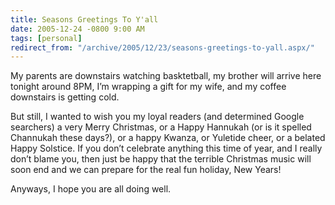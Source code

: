 ```yaml
---
title: Seasons Greetings To Y'all
date: 2005-12-24 -0800 9:00 AM
tags: [personal]
redirect_from: "/archive/2005/12/23/seasons-greetings-to-yall.aspx/"
---
```


My parents are downstairs watching basktetball, my brother will arrive
here tonight around 8PM, I’m wrapping a gift for my wife, and my coffee
downstairs is getting cold.

But still, I wanted to wish you my loyal readers (and determined Google
searchers) a very Merry Christmas, or a Happy Hannukah (or is it spelled
Channukah these days?), or a happy Kwanza, or Yuletide cheer, or a
belated Happy Solstice. If you don’t celebrate anything this time of
year, and I really don’t blame you, then just be happy that the terrible
Christmas music will soon end and we can prepare for the real fun
holiday, New Years!

Anyways, I hope you are all doing well.

